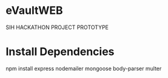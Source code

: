 # eVaultWEB
SIH HACKATHON PROJECT PROTOTYPE
# Install Dependencies
npm install express nodemailer mongoose body-parser multer
